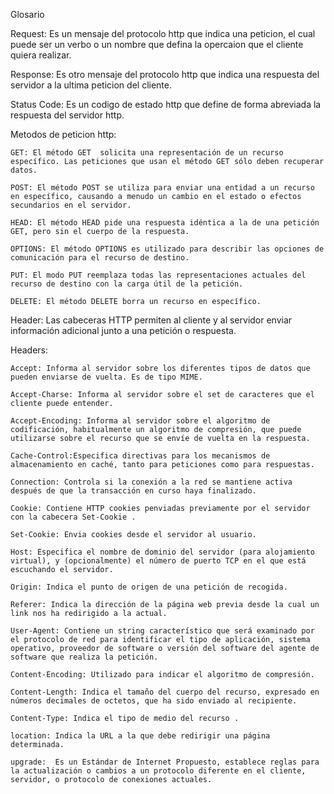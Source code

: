 Glosario

Request: Es un mensaje del protocolo http que indica una peticion, el cual puede ser un verbo o un nombre que defina la opercaion que el cliente quiera realizar.

Response: Es otro mensaje del protocolo http que indica una respuesta del servidor a la ultima peticion del cliente. 

Status Code: Es un codigo de estado http que define de forma abreviada la respuesta del servidor http.

Metodos de peticion http:

    GET: El método GET  solicita una representación de un recurso específico. Las peticiones que usan el método GET sólo deben recuperar datos.

    POST: El método POST se utiliza para enviar una entidad a un recurso en específico, causando a menudo un cambio en el estado o efectos secundarios en el servidor.

    HEAD: El método HEAD pide una respuesta idéntica a la de una petición GET, pero sin el cuerpo de la respuesta.

    OPTIONS: El método OPTIONS es utilizado para describir las opciones de comunicación para el recurso de destino.

    PUT: El modo PUT reemplaza todas las representaciones actuales del recurso de destino con la carga útil de la petición.

    DELETE: El método DELETE borra un recurso en específico.



Header: Las cabeceras HTTP permiten al cliente y al servidor enviar información adicional junto a una petición o respuesta.

Headers:

    Accept: Informa al servidor sobre los diferentes tipos de datos que pueden enviarse de vuelta. Es de tipo MIME.

    Accept-Charse: Informa al servidor sobre el set de caracteres que el cliente puede entender.

    Accept-Encoding: Informa al servidor sobre el algoritmo de codificación, habitualmente un algoritmo de compresión, que puede utilizarse sobre el recurso que se envíe de vuelta en la respuesta.

    Cache-Control:Especifica directivas para los mecanismos de almacenamiento en caché, tanto para peticiones como para respuestas.

    Connection: Controla si la conexión a la red se mantiene activa después de que la transacción en curso haya finalizado.

    Cookie: Contiene HTTP cookies penviadas previamente por el servidor con la cabecera Set-Cookie .

    Set-Cookie: Envia cookies desde el servidor al usuario.

    Host: Especifica el nombre de dominio del servidor (para alojamiento virtual), y (opcionalmente) el número de puerto TCP en el que está escuchando el servidor.

    Origin: Indica el punto de origen de una petición de recogida.

    Referer: Indica la dirección de la página web previa desde la cual un link nos ha redirigido a la actual.

    User-Agent: Contiene un string característico que será examinado por el protocolo de red para identificar el tipo de aplicación, sistema operativo, proveedor de software o versión del software del agente de software que realiza la petición.

    Content-Encoding: Utilizado para indicar el algoritmo de compresión.

    Content-Length: Indica el tamaño del cuerpo del recurso, expresado en números decimales de octetos, que ha sido enviado al recipiente.

    Content-Type: Indica el tipo de medio del recurso .

    location: Indica la URL a la que debe redirigir una página determinada.

    upgrade:  Es un Estándar de Internet Propuesto, establece reglas para la actualización o cambios a un protocolo diferente en el cliente, servidor, o protocolo de conexiones actuales.



